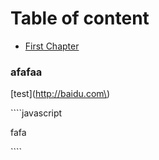 # Table of content

* [First Chapter](chapter1.md)



### afafaa



  \[test\]\(http://baidu.com\)



\`\`\`\`javascript

fafa

\`\`\`\`

